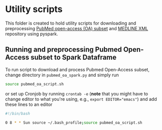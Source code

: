 # Utility scripts

This folder is created to hold utility scripts for downloading and
preprocessing [PubMed open-access (OA) subset](http://www.ncbi.nlm.nih.gov/pmc/tools/ftp/)
 and [MEDLINE XML](https://www.nlm.nih.gov/bsd/licensee/) repository using pyspark.

## Running and preprocessing Pubmed Open-Access subset to Spark Dataframe

To run script to download and process Pubmed Open-Access subset,
change directory in `pubmed_oa_spark.py` and simply run

```bash
source pubmed_oa_script.sh
```

or set up Cronjob by running `crontab -e` (**note** that you might have to
  change editor to what you're using, e.g., `export EDITOR="emacs"`) and add
  these lines to an editor

```bash
#!/bin/bash

0 8 * * Sun source ~/.bash_profile;source pubmed_oa_script.sh
```
